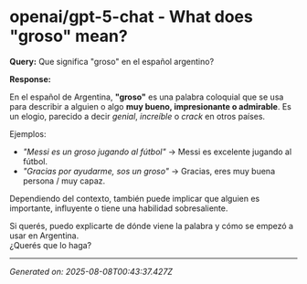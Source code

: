 # openai/gpt-5-chat - What does "groso" mean?

**Query:** Que significa "groso" en el español argentino?



**Response:**

En el español de Argentina, **"groso"** es una palabra coloquial que se usa para describir a alguien o algo **muy bueno, impresionante o admirable**. Es un elogio, parecido a decir *genial*, *increíble* o *crack* en otros países.

Ejemplos:
- *"Messi es un groso jugando al fútbol"* → Messi es excelente jugando al fútbol.  
- *"Gracias por ayudarme, sos un groso"* → Gracias, eres muy buena persona / muy capaz.

Dependiendo del contexto, también puede implicar que alguien es importante, influyente o tiene una habilidad sobresaliente.

Si querés, puedo explicarte de dónde viene la palabra y cómo se empezó a usar en Argentina.  
¿Querés que lo haga?

---
*Generated on: 2025-08-08T00:43:37.427Z*
